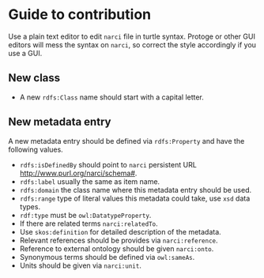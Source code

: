 # Guide to contribution

Use a plain text editor to edit `narci` file in 
turtle syntax. Protoge or other GUI editors will 
mess the syntax on `narci`, so correct the style 
accordingly if you use a GUI. 

## New class

* A new `rdfs:Class` name should start with a 
  capital letter.

## New metadata entry

A new metadata entry should be defined via 
`rdfs:Property` and have the following values.

* `rdfs:isDefinedBy` should point to
  `narci` persistent URL <http://www.purl.org/narci/schema#>.
* `rdfs:label` usually the same as item name.
* `rdfs:domain` the class name where this metadata entry should be used. 
* `rdfs:range` type of literal values this metadata could take, use `xsd` data types.
* `rdf:type` must be `owl:DatatypeProperty`.
* If there are related terms `narci:relatedTo`.
* Use `skos:definition` for detailed description of the metadata.
* Relevant references should be provides via `narci:reference`.
* Reference to external ontology should be given `narci:onto`.
* Synonymous terms should be defined via `owl:sameAs`.
* Units should be given via `narci:unit`.


